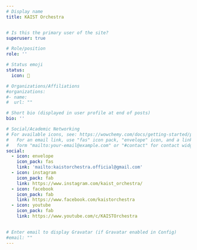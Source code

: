 ```yaml
---
# Display name
title: KAIST Orchestra


# Is this the primary user of the site?
superuser: true

# Role/position
role: ''

# Status emoji
status:
  icon: 🎵

# Organizations/Affiliations
#organizations:
#- name: 
#  url: ""

# Short bio (displayed in user profile at end of posts)
bio: ''

# Social/Academic Networking
# For available icons, see: https://wowchemy.com/docs/getting-started/page-builder/#icons
#   For an email link, use "fas" icon pack, "envelope" icon, and a link in the
#   form "mailto:your-email@example.com" or "#contact" for contact widget.
social:
  - icon: envelope
    icon_pack: fas
    link: 'mailto:kaistorchestra.official@gmail.com'
  - icon: instagram
    icon_pack: fab
    link: https://www.instagram.com/kaist_orchestra/
  - icon: facebook
    icon_pack: fab
    link: https://www.facebook.com/kaistorchestra
  - icon: youtube
    icon_pack: fab
    link: https://www.youtube.com/c/KAISTOrchestra
  

# Enter email to display Gravatar (if Gravatar enabled in Config)
#email: ""
---
```

